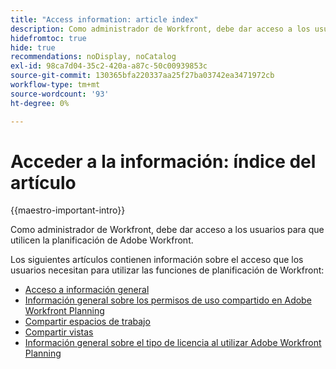 ```yaml
---
title: "Access information: article index"
description: Como administrador de Workfront, debe dar acceso a los usuarios para que utilicen la planificación de Adobe Workfront. Los siguientes artículos contienen información sobre el acceso que necesitan los usuarios para utilizar la planificación de Workfront.
hidefromtoc: true
hide: true
recommendations: noDisplay, noCatalog
exl-id: 98ca7d04-35c2-420a-a87c-50c00939853c
source-git-commit: 130365bfa220337aa25f27ba03742ea3471972cb
workflow-type: tm+mt
source-wordcount: '93'
ht-degree: 0%

---
```


# Acceder a la información: índice del artículo

{{maestro-important-intro}}

Como administrador de Workfront, debe dar acceso a los usuarios para que utilicen la planificación de Adobe Workfront.

Los siguientes artículos contienen información sobre el acceso que los usuarios necesitan para utilizar las funciones de planificación de Workfront:

* [Acceso a información general](../access/access-overview.md)
* [Información general sobre los permisos de uso compartido en Adobe Workfront Planning](/help/quicksilver/maestro/access/sharing-permissions-overview.md)
* [Compartir espacios de trabajo](/help/quicksilver/maestro/access/share-workspaces.md)
* [Compartir vistas](/help/quicksilver/maestro/access/share-views.md)
* [Información general sobre el tipo de licencia al utilizar Adobe Workfront Planning](/help/quicksilver/maestro/access/license-type-overview.md)


